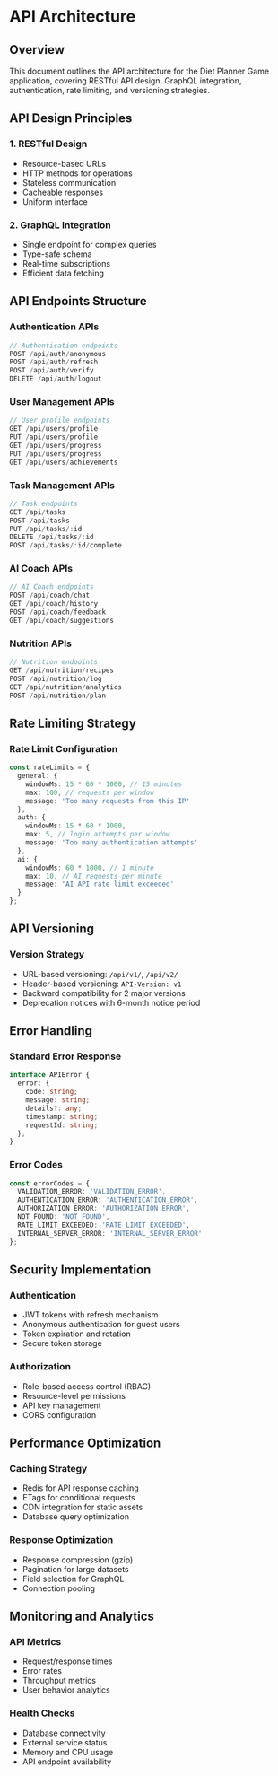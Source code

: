 # API Architecture

## Overview
This document outlines the API architecture for the Diet Planner Game application, covering RESTful API design, GraphQL integration, authentication, rate limiting, and versioning strategies.

## API Design Principles

### 1. RESTful Design
- Resource-based URLs
- HTTP methods for operations
- Stateless communication
- Cacheable responses
- Uniform interface

### 2. GraphQL Integration
- Single endpoint for complex queries
- Type-safe schema
- Real-time subscriptions
- Efficient data fetching

## API Endpoints Structure

### Authentication APIs
```typescript
// Authentication endpoints
POST /api/auth/anonymous
POST /api/auth/refresh
POST /api/auth/verify
DELETE /api/auth/logout
```

### User Management APIs
```typescript
// User profile endpoints
GET /api/users/profile
PUT /api/users/profile
GET /api/users/progress
PUT /api/users/progress
GET /api/users/achievements
```

### Task Management APIs
```typescript
// Task endpoints
GET /api/tasks
POST /api/tasks
PUT /api/tasks/:id
DELETE /api/tasks/:id
POST /api/tasks/:id/complete
```

### AI Coach APIs
```typescript
// AI Coach endpoints
POST /api/coach/chat
GET /api/coach/history
POST /api/coach/feedback
GET /api/coach/suggestions
```

### Nutrition APIs
```typescript
// Nutrition endpoints
GET /api/nutrition/recipes
POST /api/nutrition/log
GET /api/nutrition/analytics
POST /api/nutrition/plan
```

## Rate Limiting Strategy

### Rate Limit Configuration
```typescript
const rateLimits = {
  general: {
    windowMs: 15 * 60 * 1000, // 15 minutes
    max: 100, // requests per window
    message: 'Too many requests from this IP'
  },
  auth: {
    windowMs: 15 * 60 * 1000,
    max: 5, // login attempts per window
    message: 'Too many authentication attempts'
  },
  ai: {
    windowMs: 60 * 1000, // 1 minute
    max: 10, // AI requests per minute
    message: 'AI API rate limit exceeded'
  }
};
```

## API Versioning

### Version Strategy
- URL-based versioning: `/api/v1/`, `/api/v2/`
- Header-based versioning: `API-Version: v1`
- Backward compatibility for 2 major versions
- Deprecation notices with 6-month notice period

## Error Handling

### Standard Error Response
```typescript
interface APIError {
  error: {
    code: string;
    message: string;
    details?: any;
    timestamp: string;
    requestId: string;
  };
}
```

### Error Codes
```typescript
const errorCodes = {
  VALIDATION_ERROR: 'VALIDATION_ERROR',
  AUTHENTICATION_ERROR: 'AUTHENTICATION_ERROR',
  AUTHORIZATION_ERROR: 'AUTHORIZATION_ERROR',
  NOT_FOUND: 'NOT_FOUND',
  RATE_LIMIT_EXCEEDED: 'RATE_LIMIT_EXCEEDED',
  INTERNAL_SERVER_ERROR: 'INTERNAL_SERVER_ERROR'
};
```

## Security Implementation

### Authentication
- JWT tokens with refresh mechanism
- Anonymous authentication for guest users
- Token expiration and rotation
- Secure token storage

### Authorization
- Role-based access control (RBAC)
- Resource-level permissions
- API key management
- CORS configuration

## Performance Optimization

### Caching Strategy
- Redis for API response caching
- ETags for conditional requests
- CDN integration for static assets
- Database query optimization

### Response Optimization
- Response compression (gzip)
- Pagination for large datasets
- Field selection for GraphQL
- Connection pooling

## Monitoring and Analytics

### API Metrics
- Request/response times
- Error rates
- Throughput metrics
- User behavior analytics

### Health Checks
- Database connectivity
- External service status
- Memory and CPU usage
- API endpoint availability
